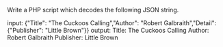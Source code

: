 Write a PHP script which decodes the following JSON string.

input: {"Title": "The Cuckoos Calling","Author": "Robert Galbraith","Detail": {"Publisher": "Little Brown"}}
output: Title: The Cuckoos Calling Author: Robert Galbraith Publisher: Little Brown